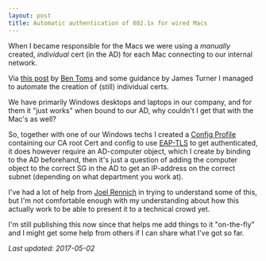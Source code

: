 ```yaml
---
layout: post
title: Automatic authentication of 802.1x for wired Macs
---
```


When I became responsible for the Macs we were using a *manually* created, *individual* cert (in the AD) for each Mac connecting to our internal network.

Via <a href="https://macmule.com/2015/09/06/osx-ad-certificate-requests-some-tips/">this post</a> by <a href="https://macmule.com">Ben Toms</a> and some guidance by James Turner I managed to automate the creation of (still) individual certs.

We have primarily Windows desktops and laptops in our company, and for them it "just works" when bound to our AD, why couldn't I get that with the Mac's as well?

So, together with one of our Windows techs I created a <a href="https://developer.apple.com/library/content/featuredarticles/iPhoneConfigurationProfileRef/Introduction/Introduction.html">Config Profile</a> containing our CA root Cert and config to use <a href="https://tools.ietf.org/html/rfc5216">EAP-TLS</a> to get authenticated, it does however require an AD-computer object, which I create by binding to the AD beforehand, then it's just a question of adding the computer object to the correct SG in the AD to get an IP-address on the correct subnet (depending on what department you work at).

I've had a lot of help from <a href="https://gitlab.com/Mactroll">Joel Rennich</a> in trying to understand some of this, but I'm not comfortable enough with my understanding about how this actually work to be able to present it to a technical crowd yet.

I'm still publishing this now since that helps me add things to it "on-the-fly" and I might get some help from others if I can share what I've got so far.

*Last updated: 2017-05-02*
